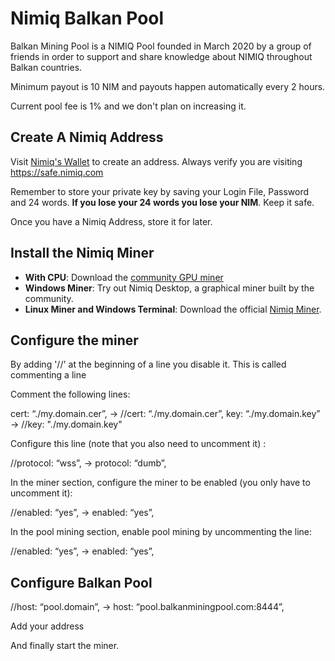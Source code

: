 # Nimiq Balkan Pool

Balkan Mining Pool is a NIMIQ Pool founded in March 2020 by a group of friends in order to support and share knowledge about NIMIQ throughout Balkan countries. 

Minimum payout is 10 NIM and payouts happen automatically every 2 hours.

Current pool fee is 1% and we don't plan on increasing it.

## Create A Nimiq Address

Visit [Nimiq's Wallet](https://safe.nimiq.com) to create an address. Always verify you are visiting https://safe.nimiq.com

Remember to store your private key by saving your Login File, Password and 24 words. **If you lose your 24 words you lose your NIM**. Keep it safe.

Once you have a Nimiq Address, store it for later.

## Install the Nimiq Miner

- **With CPU**: Download the [community GPU miner](https://github.com/tomkha/nq-miner)
- **Windows Miner**: Try out Nimiq Desktop, a graphical miner built by the community.
- **Linux Miner and Windows Terminal**: Download the official [Nimiq Miner](https://www.nimiq.com/developers/downloads/).

## Configure the miner

By adding '//' at the beginning of a line you disable it. This is called commenting a line

Comment the following lines:

  cert: “./my.domain.cer”, -> //cert: “./my.domain.cer”,
  key: “./my.domain.key” -> //key: "./my.domain.key"

Configure this line (note that you also need to uncomment it) :

  //protocol: “wss”, -> protocol: “dumb”,

In the miner section, configure the miner to be enabled (you only have to uncomment it):

  //enabled: “yes”, -> enabled: “yes”,

In the pool mining section, enable pool mining by uncommenting the line:

  //enabled: “yes”, -> enabled: “yes”,

## Configure Balkan Pool

  //host: “pool.domain”, -> host: “pool.balkanminingpool.com:8444”,

Add your address

And finally start the miner.